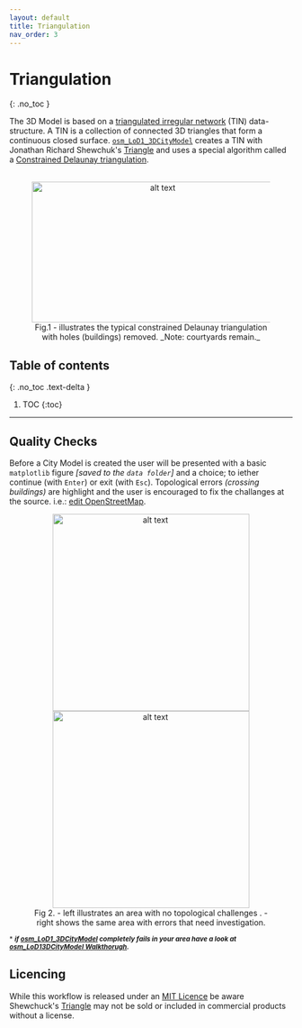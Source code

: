 ```yaml
---
layout: default
title: Triangulation
nav_order: 3
---
```


# Triangulation
{: .no_toc }  

The 3D Model is based on a [triangulated irregular network](https://en.wikipedia.org/wiki/Triangulated_irregular_network) (TIN) data-structure. A TIN is a collection of connected 3D triangles that form a continuous closed surface. [`osm_LoD1_3DCityModel`](https://github.com/AdrianKriger/osm_LoD1_3DCityModel) creates a TIN with Jonathan Richard Shewchuk's [Triangle](https://www.cs.cmu.edu/~quake/triangle.html) and uses a special algorithm called a [Constrained Delaunay triangulation](https://en.wikipedia.org/wiki/Constrained_Delaunay_triangulation).  
&nbsp;&nbsp;

<figure><center>
  <img src="{{site.baseurl | prepend: site.url}}/img/fp01.png" alt="alt text" width="450" height="250">
  <figcaption>Fig.1 - illustrates the typical constrained Delaunay triangulation with holes (buildings) removed. _Note: courtyards remain._</figcaption>
</center></figure> 

## Table of contents
{: .no_toc .text-delta }

1. TOC
{:toc}

---

## Quality Checks

<!--[PyVista](https://www.pyvista.org/) is built-in and will execute after the triangulation; before the 3D City Model is created. This is to visualize the terrain and allow the user to perform two quality checks.-->

<!--### Building Footprints-->

Before a City Model is created the user will be presented with a basic `matplotlib` figure *[saved to the `data folder`]* and a choice; to iether continue (with `Enter`) or exit (with `Esc`).  Topological errors *(crossing buildings)* are highlight and the user is encouraged to fix the challanges at the source. i.e.: [edit OpenStreetMap](https://www.openstreetmap.org/about).

<!-- <p align="center">
  <img src="{{site.baseurl | prepend: site.url}}/img/ue.png" alt="alt text" width="350" height="350">  <img src="{{site.baseurl | prepend: site.url}}/img/ue-error.png" alt="alt text" width="350" height="350">
</p> 
<p align="center">
    Fig 2. - left illustrates an area with no topological challenges . - right shows the same area with errors that need investigation.
</p> --> 
 <figure><center>
  <img src="{{site.baseurl | prepend: site.url}}/img/ue.png" alt="alt text" width="350" height="350">  <img src="{{site.baseurl | prepend: site.url}}/img/ue-error.png" alt="alt text" width="350" height="350">
  <figcaption>Fig 2. - left illustrates an area with no topological challenges . - right shows the same area with errors that need investigation.</figcaption>
</center></figure>

<!--### Spikes

An additional quality check is for a spike or two. Generally the root of this challenge are buildings crossing each other ~ Fig.2. The [constrained Delaunay triangulation](https://rufat.be/triangle/definitions.html) knows there are lines (walls) and expects a vertex where they intersect. There is none and the result is a spike. **Open an [osm editor](https://wiki.openstreetmap.org/wiki/Editors) and correct the topology please**. *We are transforming volunteered public data into a value-added product. Alchemy is a process. Please be patient.<sup>*</sup>*

<p align="center">
  <img src="{{site.baseurl | prepend: site.url}}/img/sp01.png" alt="alt text" width="350" height="250">  <img src="{{site.baseurl | prepend: site.url}}/img/sp02.png" alt="alt text" width="350" height="250">
</p> 
<p align="center">
    Fig 2. - left illustrates a spike. - right traces the challenge to the root.
</p>
-->
<sup>* ***if [osm_LoD1_3DCityModel](https://github.com/AdrianKriger/osm_LoD1_3DCityModel) completely fails in your area have a look at [osm_LoD13DCityModel Walkthorugh](https://github.com/AdrianKriger/osm_LoD1_3DCityModel/blob/main/village_campus/extra/osm_LoD13DCityModel-walkthrough.ipynb).***

## Licencing

While this workflow is released under an [MIT Licence](https://github.com/AdrianKriger/osm_LoD1_3DCityModel/blob/main/LICENSE.txt) be aware Shewchuck's [Triangle](https://www.cs.cmu.edu/~quake/triangle.html) may not be sold or included in commercial products without a license. <!-- [Triangle](https://www.cs.cmu.edu/~quake/triangle.html) is freely available but I cannot give it to you. I can tell you about it and where to find it but I cannot include it in a package. Like PenStreetMap it requires you to act, to participate. -->

